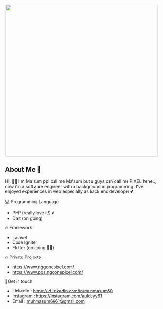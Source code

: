<p align="center"><a href="instagram.com/auldeyy61" target="_blank"><img src="http://nggonepixel.com/assets/images/space-discovery.png" width="500"></a></p>

## About Me 👋
Hi! 👋️👋 I'm Ma'sum ppl call me Ma'sum but u guys can call me PIXEL hehe.., now i'm a software engineer with a background in programming. I've enjoyed experiences in web  especially as back end developer 💕


💻️ Programming Language
- PHP (really love it!) 💕
- Dart (on going)

🔥️ Framework :
- Laravel
- Code Igniter
- Flutter (on going 🌱🌱)

🔥️ Private Projects 
- https://www.nggonepixel.com/
- https://www.pos.nggonepixel.com/


👨‍Get in touch

- LinkedIn : https://id.linkedin.com/in/muhmasum50
- Instagram : https://instagram.com/auldeyy61
- Email : muhmasum6661@gmail.com

